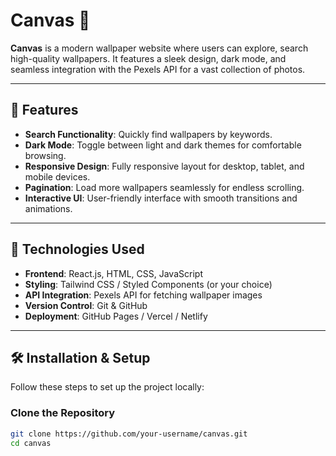 # Canvas 🎨  
**Canvas** is a modern wallpaper website where users can explore, search high-quality wallpapers. It features a sleek design, dark mode, and seamless integration with the Pexels API for a vast collection of photos.

---

## 🚀 Features  
- **Search Functionality**: Quickly find wallpapers by keywords.  
- **Dark Mode**: Toggle between light and dark themes for comfortable browsing.  
- **Responsive Design**: Fully responsive layout for desktop, tablet, and mobile devices.  
- **Pagination**: Load more wallpapers seamlessly for endless scrolling.  
- **Interactive UI**: User-friendly interface with smooth transitions and animations.

---

## 📸 Technologies Used  
- **Frontend**: React.js, HTML, CSS, JavaScript  
- **Styling**: Tailwind CSS / Styled Components (or your choice)  
- **API Integration**: Pexels API for fetching wallpaper images  
- **Version Control**: Git & GitHub  
- **Deployment**: GitHub Pages / Vercel / Netlify  

---

## 🛠 Installation & Setup  
Follow these steps to set up the project locally:

### Clone the Repository  
```bash  
git clone https://github.com/your-username/canvas.git  
cd canvas  
